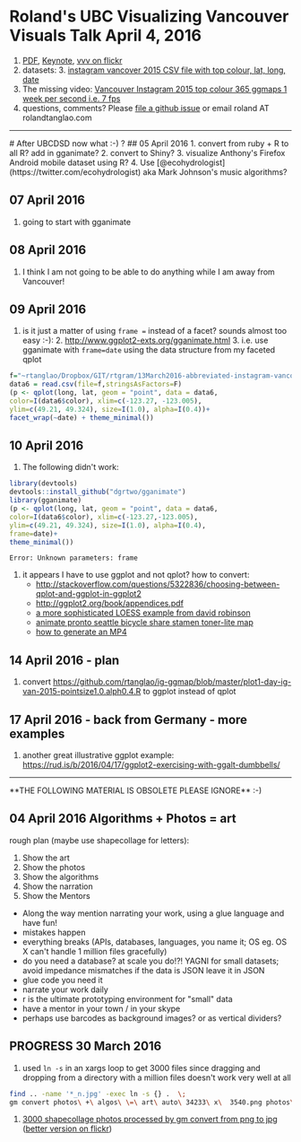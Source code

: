 # Roland's UBC Visualizing Vancouver Visuals Talk April 4, 2016
1. [PDF](https://www.dropbox.com/s/ocv6y3mmbplab7o/photosplusalogorithms%3Dart.pdf?dl=0), [Keynote](https://www.dropbox.com/s/4r3jg1vcezk4t8c/photosplusalogorithms%3Dart.key?dl=0), [vvv on flickr](https://flickr.com/roland/tags/rolandtanglaoinfoviz)
2. datasets:
    3. [instagram vancover 2015 CSV file with top colour, lat, long, date](https://github.com/rtanglao/rtgram/blob/master/13March2016-abbreviated-instagram-vancouver-top-colour-lat-long-date-2015.csv.gz)
1. The missing video: [Vancouver Instagram 2015 top colour 365 ggmaps 1 week per second i.e. 7 fps](https://www.flickr.com/photos/roland/25318716224)
2. questions, comments? Please [file a github issue](https://github.com/rtanglao/algosplusphotosequalsart/issues/new) or email roland AT rolandtanglao.com

<hr />
# After UBCDSD now what :-) ?
## 05 April 2016
1. convert from ruby + R to all R? add in gganimate?
2. convert to Shiny?
3. visualize Anthony's Firefox Android mobile dataset using R?
4. Use [@ecohydrologist](https://twitter.com/ecohydrologist) aka Mark Johnson's music algorithms?

## 07 April 2016

1. going to start with gganimate

## 08 April 2016
1. I think I am not going to be able to do anything while I am away from Vancouver!

## 09 April 2016

1. is it just a matter of using ```frame =``` instead of a facet? sounds almost too easy :-):
    2. http://www.ggplot2-exts.org/gganimate.html
    3. i.e. use gganimate with ```frame=date``` using the data structure from my faceted qplot

 ```R
 f="~rtanglao/Dropbox/GIT/rtgram/13March2016-abbreviated-instagram-vancouver-top-colour-lat-long-date-2015.csv"
 data6 = read.csv(file=f,stringsAsFactors=F)
 (p <- qplot(long, lat, geom = "point", data = data6,
color=I(data6$color), xlim=c(-123.27, -123.005),
ylim=c(49.21, 49.324), size=I(1.0), alpha=I(0.4))+
facet_wrap(~date) + theme_minimal())
 ```

## 10 April 2016

1. The following didn't work:

 ```R
 library(devtools)
 devtools::install_github("dgrtwo/gganimate")
 library(gganimate)
 (p <- qplot(long, lat, geom = "point", data = data6,
 color=I(data6$color), xlim=c(-123.27,-123.005),
 ylim=c(49.21, 49.324), size=I(1.0), alpha=I(0.4),
 frame=date)+
 theme_minimal())
 ```
 
```Error: Unknown parameters: frame```

1. it appears I have to use ggplot and not qplot? how to convert:
    * http://stackoverflow.com/questions/5322836/choosing-between-qplot-and-ggplot-in-ggplot2
    * http://ggplot2.org/book/appendices.pdf
    * [a more sophisticated LOESS example from david robinson](http://varianceexplained.org/files/loess.html)
    * [animate pronto seattle bicycle share stamen toner-lite map](https://github.com/briandconnelly/pronto)
    * [how to generate an MP4](https://github.com/masalmon/Ropenaq/blob/master/vignettes/animated-map.Rmd)

## 14 April 2016 - plan

1. convert https://github.com/rtanglao/ig-ggmap/blob/master/plot1-day-ig-van-2015-pointsize1.0.alph0.4.R to ggplot instead of qplot

## 17 April 2016 - back from Germany - more examples

1. another great illustrative ggplot example: https://rud.is/b/2016/04/17/ggplot2-exercising-with-ggalt-dumbbells/

<hr />
**THE FOLLOWING MATERIAL IS OBSOLETE PLEASE IGNORE** :-)

## 04 April 2016 Algorithms + Photos = art
rough plan (maybe use shapecollage for letters):

1. Show the art
2. Show the photos
3. Show the algorithms
4. Show the narration
5. Show the Mentors

* Along the way mention narrating your work, using a glue language and have fun!
* mistakes happen
* everything breaks (APIs, databases, languages, you name it; OS eg. OS X can't handle 1 million files gracefully)
* do you need a database? at scale you do!?! YAGNI for small datasets; avoid impedance mismatches if the data is JSON leave it in JSON
* glue code you need it
* narrate your work daily
* r is the ultimate prototyping environment for "small" data
* have a mentor in your town / in your skype 
* perhaps use barcodes as background images? or as vertical dividers?

## PROGRESS 30 March 2016
1. used ```ln -s``` in an xargs loop to get 3000 files since dragging and dropping from a directory with a million files doesn't work very well at all

 ```sh
 find .. -name '*_n.jpg' -exec ln -s {} .  \;
 gm convert photos\ +\ algos\ \=\ art\ auto\ 34233\ x\  3540.png photos\ +\ algos\ \=\ art\ auto\ 34233\ x\  3540.jpg
```

1. [3000 shapecollage photos processed by gm convert from png to jpg](https://github.com/rtanglao/algosplusphotosequalsart/blob/master/photos%20%2B%20algos%20%3D%20art%20auto%2034233%20x%203540.jpg) ([better version on flickr](https://www.flickr.com/photos/roland/26120401556/))
